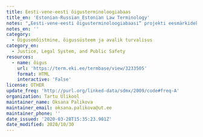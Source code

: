 ```yaml
---
title: Eesti-vene-eesti õigusterminoloogiabaas
title_en: 'Estonian-Russian_Estonian Law Terminology'
notes: "„Eesti-vene-eesti õigusterminoloogiabaasi“ projekti eesmärkideks on muuta olemasolevate pabersõnaraamatute (O. Ottensoni „Uus vene-eesti õigussõnaraamat“, 2009 ja „Uus eesti-vene õigussõnaraamat“, 2007) sisu veebis kättesaadavaks. Terminikomisjoni töö on rahastatud riikliku \"Eestikeelse terminoloogia programmi\" raames (2017, 2018 aa). Töörühma liikmed: Oksana Palikova (PhD, Tartu Ülikooli vene keele lektor), Sirje Kupp-Sazonov (PhD, Tartu Ülikooli vene keele ja tõlkeõpetuse lektor) ja Olga Ottenson (sõnaraamatu autor). Töö esimesel etapil (2017) aitasid kaasa Ksenia Korolkova (Tartu Ülikooli õigusteaduskonna üliõpilane) ja Maksim Mirt (Tartu Ülikooli slavistika osakonna üliõpilane). \r\n\r\nKokku 39512 terminit.\r\nKeeled: eesti, vene."
notes_en: ''
category:
  - Õigusemõistmine, õigussüsteem ja avalik turvalisus
category_en:
  - Justice, Legal System, and Public Safety
resources:
  - name: õigus
    url: 'https://term.eki.ee/termbase/view/3233505'
    format: HTML
    interactive: 'False'
license: OTHER
update_freq: 'http://purl.org/linked-data/sdmx/2009/code#freq-A'
organization: Tartu Ülikool
maintainer_name: Oksana Palikova
maintainer_email: oksana.palikova@ut.ee
maintainer_phone: ''
date_issued: '2020-03-28T15:35:23.901Z'
date_modified: 2020/10/30
---
```

